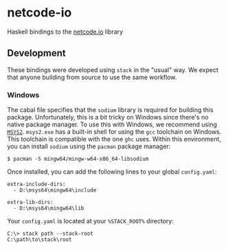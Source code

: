 # netcode-io
Haskell bindings to the
[netcode.io](https://github.com/networkprotocol/netcode.io) library

## Development

These bindings were developed using `stack` in the "usual" way. We expect
that anyone building from source to use the same workflow.

### Windows

The cabal file specifies that the `sodium` library is required for building
this package. Unfortunately, this is a bit tricky on Windows since there's no
native package manager. To use this with Windows, we recommend using
[`MSYS2`](https://www.msys2.org/). `msys2.exe` has a built-in shell for using
the `gcc` toolchain on Windows. This toolchain is compatible with the one `ghc`
uses. Within this environment, you can install `sodium` using the `pacman`
package manager:

```
$ pacman -S mingw64/mingw-w64-x86_64-libsodium
```

Once installed, you can add the following lines to your global `config.yaml`:

```
extra-include-dirs:
  - D:\msys64\mingw64\include

extra-lib-dirs:
  - D:\msys64\mingw64\lib
```

Your `config.yaml` is located at your `%STACK_ROOT%` directory:

```
C:\> stack path --stack-root
C:\path\to\stack\root
```